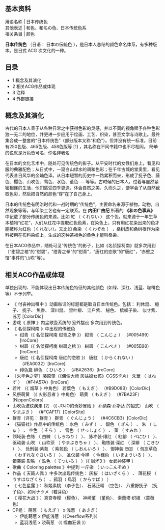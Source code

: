 **基本资料**  
---  
用语名称  |  日本传统色   
其他表述  |  和色、和名の色、日本传统色系   
相关条目  |  颜色   
  
**日本传统色** （日语：  日本の伝統色  ），是日本人总结的颜色命名体系，有多种版本。是日式  ACG  次文化的一种。

##  目录

  * 1  概念及其演化 
  * 2  相关ACG作品或体现 
  * 3  注释 
  * 4  外部链接 

##  概念及其演化

古代的日本人善于从各种日常之中获得色彩的灵感，并以不同的视角赋予各种色彩独一无二的地位，并更进一步应用于绘画、工艺、织染，甚至文学与诗歌上。最终集合成一整套的“日本传统色”（部分版本又称“和色”）。但并没有统一标准，目前有250色版、465色版、458色版等
[1]  ，其名称在不同书籍中也不尽相同。 ~~简单的说就是万色皆可名，你名非我名~~

在日本的文化艺术中，随处可见传统色的影子。从平安时代的女性们身上，看见和服的典雅配色；从日式中，一窥白山绿水的调和色彩；在千年古城的堂奥里，看见代表昔日风华的金灿色泽。从日本短暂的历史中一路累积而来，形成了抚子色、藤色、樱色、山吹色、莺色、水色、堇色……等等。古时候的日本人，过着与自然紧密相连的生活，他们感受四季更迭，体会自然之美，久而久之，便学会了从自然截取色彩，然后把自然的颜色“穿”在了自己身上。

日本的传统色有明治时代和一战时期的“传统色”，主要命名来源于植物，动物，自然现象等等，与印染工艺也有一定联系。在 **内田广由纪** 所著的
**《和の色事典》** 中记载了部分传统色的来源。比如  紅  （  くれない  ）
这个色，就来源于一年生草本植物“红花”，人们从红花中提取红色色素，在染色上，只有用红花染出来的色才能被称为红色（くれない）。又比如  桑染  （  くわぞめ
）  ，桑树皮和桑树根作为染料被用在布料染织上，生成的这种茶褐色的桑色才能叫桑染。

在日本ACG作品中，随处可见“传统色”的影子，比如《名侦探柯南》就多次用到（“绀碧之棺”的“绀碧”，“绀青之拳”的“绀青”，“唐红的恋歌”的“唐红”，“赤壁之馆”事件的“山吹”等）。

##  相关ACG作品或体现

单独出现的、不能体现出日本传统色特征的其他颜色（如绿、深红、浅蓝、咖啡色等）不予列举。

  * 《  付丧神出租中  》动画每话的标题都是取自日本传统色。包括：  利休鼠、  栀子、  抚子、  焦香、  深川鼠、  里叶柳、  江户紫、  秘色、  槟榔子染、  似せ紫、  苏芳 [ColorDic] 
  * 游戏《  原神  》内尘歌壶系统的  室外摆设  多次用到传统色。 
  * 《  名侦探柯南  》中出现的传统色 
    * 绀青（《  名侦探柯南 绀青之拳  》）  紺青  （  こんじょ  ）  （#005499）[IroCore] 
    * 绀碧（《  名侦探柯南 绀碧之棺  》）  紺碧  （  こんぺき  ）  （#005B98）[IroCore] 
    * 唐红（《  名侦探柯南 唐红的恋歌  》）  唐紅  （  からくれない  ）  （#EA0032）[IroCore] 
    * 绯色篇  緋色  （  ひいろ  ）  （#BA2636）[IroCore] 
  * ［朱华色之梦］藤原肇（《偶像大师 灰姑娘女孩》CGSS卡片）  朱華  （  はねず  ）  （#F4A57A）[IroCore] 
  * 若叶  （《  烟草  》中角色）  若葉色  （  もえぎ  ）  （#B9D08B）[ColorDic] 
  * 风祭萌黄  （《  火影忍者  》中角色）  萌黄  （  もえぎ  ）  （#7BA23F）[NipponColors] 
  * 山吹色波纹疾走  [2]  （《  JOJO的奇妙冒险  》  乔纳森·乔斯达  的招式）  山吹  （  やまぶき  ）  （#FCAF17）[ColorSite] 
  * 群青（详见：  群青  ）  群青  （  ぐんじょう  ）  （#4C6CB3）[ColorDic] 
  * 《猫猫社》作品中的传统色：  水色  （  みず  ）  、  銀色  （  ぎん  ）  、  朱  （  しゅ  ）  、  空色  （  そら  ）  、  雪色  （  せっしょく  ）  、  菫  （  すみれ  ） 
  * 领域装·白练  （  白練  （  しろねり  ）  ）、  脉冲装·绯红  （  紅緋  （  べにひ  ）  ）、  驱动装·山吹  （  山吹茶  （  やまぶきちゃ  ）  ）、  融核装·深红  （  深緋  （  こきひ  ）  ）、  处刑装·紫苑  （  紫苑色  （  しおんいろ  ）  ）、  御神装·勿忘  （  勿忘草色  （  わすれなぐさいろ  ）  ）、  圣仪装·今样  （  今様色  （  いまよういろ  ）  ）、  猎袭装·影铁  （  鉄色  （  てついろ  ）  ）（《  崩坏3  》  女武神装甲  ） 
  * 歌曲《  Coloring palettes  》中提到  一斤染  （  いっこんぞめ  ） 
  * 作品《  天籁人偶  》中多次出现传统色：  灰桜  （  はいざくら  ）  、  薄花桜  （  うすはなざくら  ）  、鸦羽（  烏羽  （  からすば  ）  ） 
  * 《  七色星露  》：  秋姬素桃  （李子色）、  石蕗正晴  （空色）、  八重野抚子  （抚子色）、如月ナツメ（若芽色） 
  * 《  樱花大战  》：  真宫寺樱  （樱色）、  神崎堇  （堇色）、  索蕾塔·织姬  （蔷薇色） 
  * CP组：  萌葱  （  もえぎ  ）  x  浅葱  （  あさぎ  ） 
    * 伊能萌葱  x  伊能浅葱  （《Overflow系列》） 
    * 蓝羽浅葱  x  晓萌葱  （《  噬血狂袭  》） 